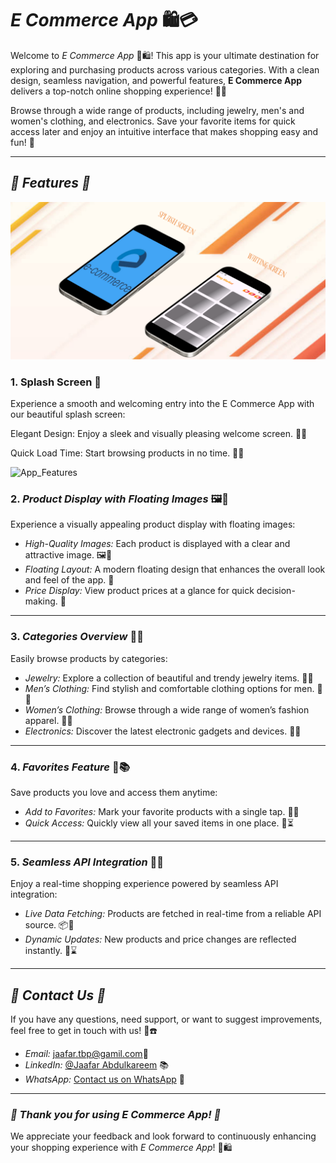 # *E Commerce App* 🛍️💳

Welcome to *E Commerce App* 🌟🛍️! This app is your ultimate destination for exploring and purchasing products across various categories. With a clean design, seamless navigation, and powerful features, **E Commerce App** delivers a top-notch online shopping experience! 🚀👕

Browse through a wide range of products, including jewelry, men's and women's clothing, and electronics. Save your favorite items for quick access later and enjoy an intuitive interface that makes shopping easy and fun! 🎉

---

## *🌟 Features 🌟*

![App_Splash](assets/screenshot/splash_wait.png)
### 1. Splash Screen 🌟

Experience a smooth and welcoming entry into the E Commerce App with our beautiful splash screen:

Elegant Design: Enjoy a sleek and visually pleasing welcome screen. 🌟🎉

Quick Load Time: Start browsing products in no time. 🚀🔄

![App_Features](assets/screenshot/edtail.png)

### 2. *Product Display with Floating Images* 🖼️💸

Experience a visually appealing product display with floating images:

- *High-Quality Images:* Each product is displayed with a clear and attractive image. 🖼️🌈  
- *Floating Layout:* A modern floating design that enhances the overall look and feel of the app. 🛶
- *Price Display:* View product prices at a glance for quick decision-making. 💸

---

### 3. *Categories Overview* 🔄👚

Easily browse products by categories:

- *Jewelry:* Explore a collection of beautiful and trendy jewelry items. 💍🌟  
- *Men’s Clothing:* Find stylish and comfortable clothing options for men. 👕👚  
- *Women’s Clothing:* Browse through a wide range of women’s fashion apparel. 👗👠  
- *Electronics:* Discover the latest electronic gadgets and devices. 🔌📱

---

### 4. *Favorites Feature* 💖📚

Save products you love and access them anytime:

- *Add to Favorites:* Mark your favorite products with a single tap. 💖🎈  
- *Quick Access:* Quickly view all your saved items in one place. 🔎⏳

---

### 5. *Seamless API Integration* 🔄📑

Enjoy a real-time shopping experience powered by seamless API integration:

- *Live Data Fetching:* Products are fetched in real-time from a reliable API source. 📦🌟  
- *Dynamic Updates:* New products and price changes are reflected instantly. 🔄⌛

---

## *📧 Contact Us 📧*

If you have any questions, need support, or want to suggest improvements, feel free to get in touch with us! 🤗☎️

- *Email:* jaafar.tbp@gamil.com📧  
- *LinkedIn:* [@Jaafar Abdulkareem](https://www.linkedin.com/in/jaafar-b-23b647297/) 📚  
- *WhatsApp:* [Contact us on WhatsApp](https://wa.me/+917204438952) 📱

---

### *🌟 Thank you for using E Commerce App! 🌟*

We appreciate your feedback and look forward to continuously enhancing your shopping experience with *E Commerce App*! 🎉🛍️

